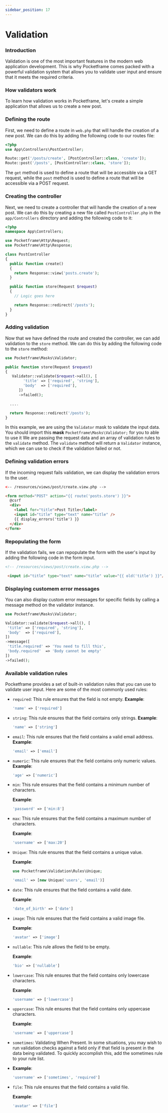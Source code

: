```yaml
---
sidebar_position: 17
---
```


# Validation

### Introduction

Validation is one of the most important features in the modern web application development. This is why Pocketframe comes packed with a powerful validation system that allows you to validate user input and ensure that it meets the required criteria.

### How validators work
To learn how validation works in Pocketframe, let's create a simple application that allows us to create a new post.

### Defining the route
First, we need to define a route in `web.php` that will handle the creation of a new post. We can do this by adding the following code to our routes file:

```php showLineNumbers
<?php
use App\Controllers\PostController;

Route::get('/posts/create', [PostController::class, 'create']);
Route::post('/posts', [PostController::class, 'store']);
```
The `get` method is used to define a route that will be accessible via a GET request, while the `post` method is used to define a route that will be accessible via a POST request.

### Creating the controller
Next, we need to create a controller that will handle the creation of a new post. We can do this by creating a new file called `PostController.php` in the `app/Controllers` directory and adding the following code to it:

```php showLineNumbers
<?php
namespace App\Controllers;

use Pocketframe\Http\Request;
use Pocketframe\Http\Response;

class PostController
{
  public function create()
  {
    return Response::view('posts.create');
  }

  public function store(Request $request)
  {
    // Logic goes here

    return Response::redirect('/posts');
  }
}
```

### Adding validation

Now that we have defined the route and created the controller, we can add validation to the `store` method. We can do this by adding the following code to the `store` method:

```php showLineNumbers
use Pocketframe\Masks\Validator;

public function store(Request $request)
{
   Validator::validate($request->all(), [
        'title' => ['required', 'string'],
        'body'  => ['required'],
      ])
      ->failed();

  ....

  return Response::redirect('/posts');
}
```

In this example, we are using the `Validator` mask to validate the input data. You should import this **mask**  `Pocketframe\Masks\Validator;` for you to able to use it We are passing the request data and an array of validation rules to the `validate` method. The `validate` method will return a `Validator` instance, which we can use to check if the validation failed or not.

### Defining validation errors
If the incoming request fails validation, we can display the validation errors to the user.

```html showLineNumbers
<-- /resources/views/post/create.view.php -->

<form method="POST" action="{{ route('posts.store') }}">
  @csrf
  <div>
    <label for="title">Post Title</label>
    <input id="title" type="text" name="title" />
    {{ display_errors('title') }}
  </div>
</form>
```

### Repopulating the form
If the validation fails, we can repopulate the form with the user's input by adding the following code in the form input.

```html showLineNumbers
<!-- /resources/views/post/create.view.php -->

 <input id="title" type="text" name="title" value="{{ old('title') }}"/>
 ```

 ### Displaying customem error messages
 You can also display custom error messages for specific fields by calling a message method on the validator instance.

 ```php showLineNumbers
 use Pocketframe\Masks\Validator;

Validator::validate($request->all(), [
  'title' => ['required', 'string'],
  'body'  => ['required'],
])
->message([
  'title.required' => 'You need to fill this',
  'body.required'  => 'Body cannot be empty'
])
->failed();
```

### Available validation rules
Pocketframe provides a set of built-in validation rules that you can use to validate user input. Here are some of the most commonly used rules:

- `required`: This rule ensures that the field is not empty.
  **Example**:
  ```php
  'name' => ['required']
  ```
- `string`: This rule ensures that the field contains only strings.
  **Example**:
  ```php
  'name' => ['string']
  ```
- `email`: This rule ensures that the field contains a valid email address.
  **Example**:
  ```php
  'email' => ['email']
  ```
- `numeric`: This rule ensures that the field contains only numeric values.
  **Example**:
  ```php
  'age' => ['numeric']
  ```
- `min`: This rule ensures that the field contains a minimum number of characters.

  **Example**:
  ```php
  'password' => ['min:8']
  ```
- `max`: This rule ensures that the field contains a maximum number of characters.

  **Example**:
  ```php
  'username' => ['max:20']
  ```
- `Unique`: This rule ensures that the field contains a unique value.

  **Example**:
  ```php
  use Pocketframe\Validation\Rules\Unique;

  'email' => [new Unique('users', 'email')]
  ```

- `date`: This rule ensures that the field contains a valid date.

  **Example**:
  ```php
  'date_of_birth' => ['date']
  ```

- `image`: This rule ensures that the field contains a valid image file.

  **Example**:
  ```php
  'avatar' => ['image']
  ```
- `nullable`: This rule allows the field to be empty.

  **Example**:
  ```php
  'bio' => ['nullable']
  ```

- `lowercase`: This rule ensures that the field contains only lowercase characters.

  **Example**:
  ```php
  'username' => ['lowercase']
  ```

- `uppercase`: This rule ensures that the field contains only uppercase characters.

  **Example**:
  ```php
  'username' => ['uppercase']
  ```

- `sometimes`: Validating When Present. In some situations, you may wish to run validation checks against a field only if that field is present in the data being validated. To quickly accomplish this, add the sometimes rule to your rule list.
-
  **Example**:
  ```php
  'username' => ['sometimes', 'required']
  ```

- `file`: This rule ensures that the field contains a valid file.

  **Example**:
   ```php
   'avatar' => ['file']
   ```
